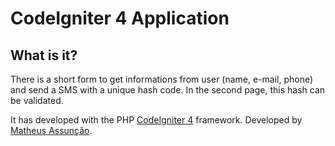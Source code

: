 # CodeIgniter 4 Application

## What is it?

There is a short form to get informations from user (name, e-mail, phone) and send a SMS with a unique hash code.
In the second page, this hash can be validated.

It has developed with the PHP [CodeIgniter 4](http://codeigniter.com) framework.
Developed by [Matheus Assunção](https://matheusaassuncao.github.io/).